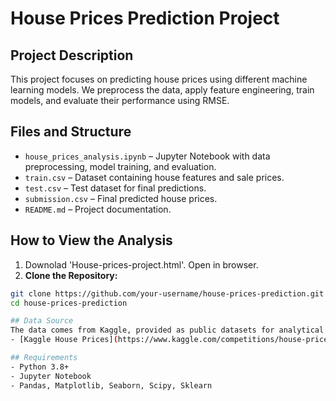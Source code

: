 # House Prices Prediction Project

## Project Description  
This project focuses on predicting house prices using different machine learning models. We preprocess the data, apply feature engineering, train models, and evaluate their performance using RMSE.

## Files and Structure  
- `house_prices_analysis.ipynb` – Jupyter Notebook with data preprocessing, model training, and evaluation.  
- `train.csv` – Dataset containing house features and sale prices.  
- `test.csv` – Test dataset for final predictions.  
- `submission.csv` – Final predicted house prices.  
- `README.md` – Project documentation.  

## How to View the Analysis
1. Downolad 'House-prices-project.html'. Open in browser.
2.  **Clone the Repository:**  
   ```sh
   git clone https://github.com/your-username/house-prices-prediction.git  
   cd house-prices-prediction

## Data Source
The data comes from Kaggle, provided as public datasets for analytical purposes.
- [Kaggle House Prices](https://www.kaggle.com/competitions/house-prices-advanced-regression-techniques/data?select=train.csv)

## Requirements
- Python 3.8+
- Jupyter Notebook
- Pandas, Matplotlib, Seaborn, Scipy, Sklearn
